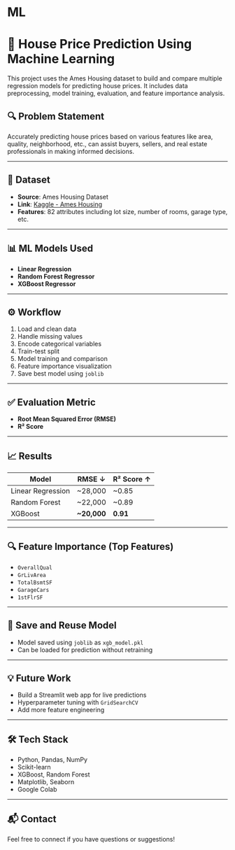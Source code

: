 # ML
# 🏡 House Price Prediction Using Machine Learning

This project uses the Ames Housing dataset to build and compare multiple regression models for predicting house prices. It includes data preprocessing, model training, evaluation, and feature importance analysis.

## 🔍 Problem Statement

Accurately predicting house prices based on various features like area, quality, neighborhood, etc., can assist buyers, sellers, and real estate professionals in making informed decisions.

---

## 📁 Dataset

- **Source**: Ames Housing Dataset
- **Link**: [Kaggle - Ames Housing](https://www.kaggle.com/datasets/prevek18/ames-housing-dataset)
- **Features**: 82 attributes including lot size, number of rooms, garage type, etc.

---

## 📊 ML Models Used

- **Linear Regression**  
- **Random Forest Regressor**  
- **XGBoost Regressor**

---

## ⚙️ Workflow

1. Load and clean data
2. Handle missing values
3. Encode categorical variables
4. Train-test split
5. Model training and comparison
6. Feature importance visualization
7. Save best model using `joblib`

---

## ✅ Evaluation Metric

- **Root Mean Squared Error (RMSE)**
- **R² Score**

---

## 📈 Results

| Model               | RMSE ↓      | R² Score ↑ |
|--------------------|-------------|------------|
| Linear Regression  | ~28,000     | ~0.85      |
| Random Forest       | ~22,000     | ~0.89      |
| XGBoost             | **~20,000** | **0.91**   |

---

## 🔍 Feature Importance (Top Features)
- `OverallQual`  
- `GrLivArea`  
- `TotalBsmtSF`  
- `GarageCars`  
- `1stFlrSF`

---

## 💾 Save and Reuse Model

- Model saved using `joblib` as `xgb_model.pkl`
- Can be loaded for prediction without retraining

---

## 💡 Future Work

- Build a Streamlit web app for live predictions
- Hyperparameter tuning with `GridSearchCV`
- Add more feature engineering

---

## 🛠️ Tech Stack

- Python, Pandas, NumPy
- Scikit-learn
- XGBoost, Random Forest
- Matplotlib, Seaborn
- Google Colab

---

## 📬 Contact

Feel free to connect if you have questions or suggestions!

